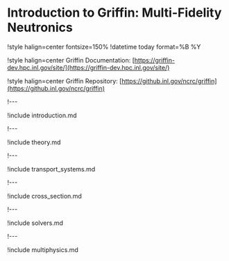 # Introduction to Griffin: Multi-Fidelity Neutronics

!style halign=center fontsize=150%
!datetime today format=%B %Y

!style halign=center
Griffin Documentation: [https://griffin-dev.hpc.inl.gov/site/](https://griffin-dev.hpc.inl.gov/site/)

!style halign=center
Griffin Repository: [https://github.inl.gov/ncrc/griffin](https://github.inl.gov/ncrc/griffin)

!---

!include introduction.md

!---

!include theory.md

!---

!include transport_systems.md

!---

!include cross_section.md

!---

!include solvers.md

!---

!include multiphysics.md
